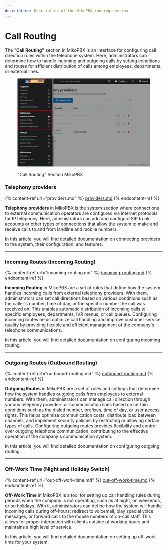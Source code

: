 ```yaml
---
description: Description of the MikoPBX routing section
---
```


# Call Routing

The "**Call Routing"** section in MikoPBX is an interface for configuring call direction rules within the telephone system. Here, administrators can determine how to handle incoming and outgoing calls by setting conditions and routes for efficient distribution of calls among employees, departments, or external lines.

<figure><img src="../../.gitbook/assets/callRoutingSectionMikoPBX.png" alt=""><figcaption><p>"Call Routing" Section MikoPBX</p></figcaption></figure>

### Telephony providers

{% content-ref url="providers.md" %}
[providers.md](providers.md)
{% endcontent-ref %}

**Telephony providers** in MikoPBX is the system section where connections to external communication operators are configured via internet protocols for IP telephony. Here, administrators can add and configure SIP trunk accounts or other types of connections that allow the system to make and receive calls to and from landline and mobile numbers.

In this article, you will find detailed documentation on connecting providers to the system, their configuration, and features.

***

### Incoming Routes (Incoming Routing)

{% content-ref url="incoming-routing.md" %}
[incoming-routing.md](incoming-routing.md)
{% endcontent-ref %}

**Incoming Routing** in MikoPBX are a set of rules that define how the system handles incoming calls from external telephony providers. With them, administrators can set call directions based on various conditions such as the caller's number, time of day, or the specific number the call was received on. This enables automatic distribution of incoming calls to specific employees, departments, IVR menus, or call queues. Configuring incoming routes helps optimize call handling and improve customer service quality by providing flexible and efficient management of the company's telephone communications.

In this article, you will find detailed documentation on configuring incoming routing.

***

### Outgoing Routes (Outbound Routing)

{% content-ref url="outbound-routing.md" %}
[outbound-routing.md](outbound-routing.md)
{% endcontent-ref %}

**Outgoing Routes** in MikoPBX are a set of rules and settings that determine how the system handles outgoing calls from employees to external numbers. With them, administrators can manage call direction through various telephony providers or communication lines based on certain conditions such as the dialed number, prefixes, time of day, or user access rights. This helps optimize communication costs, distribute load between channels, and implement security policies by restricting or allowing certain types of calls. Configuring outgoing routes provides flexibility and control over outgoing telephone communication, contributing to the effective operation of the company's communication system.

In this article, you will find detailed documentation on configuring outgoing routing.

***

### Off-Work Time (Night and Holiday Switch)

{% content-ref url="out-off-work-time.md" %}
[out-off-work-time.md](out-off-work-time.md)
{% endcontent-ref %}

**Off-Work Time** in MikoPBX is a tool for setting up call handling rules during periods when the company is not operating, such as at night, on weekends, or on holidays. With it, administrators can define how the system will handle incoming calls during off-hours: redirect to voicemail, play special voice messages, or forward calls to the mobile numbers of on-call staff. This allows for proper interaction with clients outside of working hours and maintains a high level of service.

In this article, you will find detailed documentation on setting up off-work time for your system.
